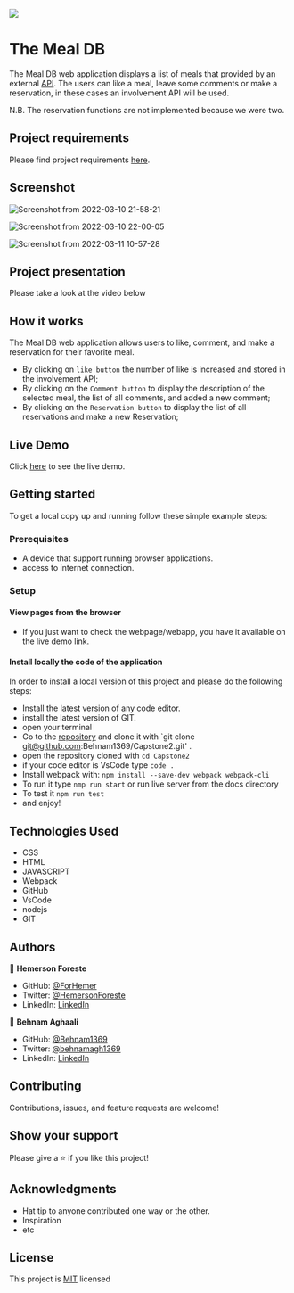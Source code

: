 ![](https://img.shields.io/badge/Microverse-blueviolet)

# The Meal DB
The Meal DB web application displays a list of meals that provided by an external [API](https://www.themealdb.com/api/json/v1/1/filter.php?a=chinese). The users can like a meal, leave some comments or make a reservation, in these cases an involvement API will be used.

N.B. The reservation functions are not implemented because we were two.

## Project requirements 
Please find project requirements [here](https://github.com/microverseinc/curriculum-javascript/blob/main/group-capstone/js_capstone.md). 

## Screenshot
![Screenshot from 2022-03-10 21-58-21](https://user-images.githubusercontent.com/88809610/157794357-bf25c921-3ed3-4b3d-b94b-72b9f19fc528.png)


![Screenshot from 2022-03-10 22-00-05](https://user-images.githubusercontent.com/88809610/157794157-066ad559-4b12-43fe-b556-f36abdb8aafa.png)

![Screenshot from 2022-03-11 10-57-28](https://user-images.githubusercontent.com/88809610/157902931-c2f4570b-b98e-4f99-9a49-ec078688b82e.png)


## Project presentation

Please take a look at the video below


## How it works

The Meal DB web application allows users to like, comment, and make a reservation for their favorite meal.
* By clicking on `like button` the number of like is increased and stored in the involvement API;
* By clicking on the `Comment button` to display the description of the selected meal, the list of all comments, and added a new comment;
* By clicking on the `Reservation button` to display the list of all reservations and make a new Reservation;



## Live Demo

Click [here](https://behnam1369.github.io/Capstone2/) to see the live demo.


## Getting started

To get a local copy up and running follow these simple example steps:

### Prerequisites

- A device that support running browser applications.
- access to internet connection.

### Setup

#### View pages from the browser

- If you just want to check the webpage/webapp, you have it available on the live demo link.

#### Install locally the code of the application

In order to install a local version of this project and please do the following steps:
- Install the latest version of any code editor.
- install the latest version of GIT.
- open your terminal
- Go to the [repository](https://github.com/Behnam1369/Capstone2)  and clone it with `git clone git@github.com:Behnam1369/Capstone2.git' .
- open the repository cloned with `cd Capstone2`
- if your code editor is VsCode type `code .`
- Install webpack with: `npm install --save-dev webpack webpack-cli`
- To run it type `nmp run start` or run live server from the docs directory
- To test it `npm run test`
- and enjoy!

## Technologies Used

- CSS
- HTML
- JAVASCRIPT
- Webpack
- GitHub
- VsCode
- nodejs
- GIT

## Authors

👤 **Hemerson Foreste**

- GitHub: [@ForHemer](https://github.com/ForHemer)
- Twitter: [@HemersonForeste](https://twitter.com/HemersonForeste)
- LinkedIn: [LinkedIn](https://www.linkedin.com/in/hemerson-foreste-890685197)

👤 **Behnam Aghaali**

- GitHub: [@Behnam1369](https://github.com/Behnam1369)
- Twitter: [@behnamagh1369](https://twitter.com/behnamagh1369)
- LinkedIn: [LinkedIn](https://www.linkedin.com/in/behnam-aghaali-62561375/)

## Contributing

Contributions, issues, and feature requests are welcome!

## Show your support

Please give a ⭐️ if you like this project!

## Acknowledgments

- Hat tip to anyone contributed one way or the other.
- Inspiration
- etc

## License

This project is [MIT](https://github.com/microverseinc/readme-template/blob/master/MIT.md) licensed
